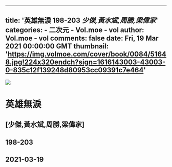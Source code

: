 
---
title: '英雄無淚 198-203 _少傑,黃水斌,周勝,梁偉家_'
categories: 
    - 二次元
    - Vol.moe - vol
author: Vol.moe - vol
comments: false
date: Fri, 19 Mar 2021 00:00:00 GMT
thumbnail: 'https://img.volmoe.com/cover/book/0084/51648.jpg!224x320endch?sign=1616143003-43003-0-835c12f139248d80953cc09391c7e464'
---

<div>   
<img src="https://img.volmoe.com/cover/book/0084/51648.jpg!224x320endch?sign=1616143003-43003-0-835c12f139248d80953cc09391c7e464" referrerpolicy="no-referrer">
            <h1>英雄無淚</h1>
            <h2>[少傑,黃水斌,周勝,梁偉家]</h2>
            <h2>198-203</h2>
            <h2>2021-03-19</h2>  
</div>
            